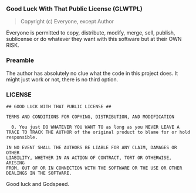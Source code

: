 ### Good Luck With That Public License (GLWTPL)
> Copyright (c) Everyone, except Author

Everyone is permitted to copy, distribute, modify, merge, sell, publish,
sublicense or do whatever they want with this software but at their OWN RISK.

### Preamble

The author has absolutely no clue what the code in this project does.
It might just work or not, there is no third option.

### LICENSE

```
## GOOD LUCK WITH THAT PUBLIC LICENSE ##

TERMS AND CONDITIONS FOR COPYING, DISTRIBUTION, AND MODIFICATION

  0. You just DO WHATEVER YOU WANT TO as long as you NEVER LEAVE A
TRACE TO TRACK THE AUTHOR of the original product to blame for or hold
responsible.

IN NO EVENT SHALL THE AUTHORS BE LIABLE FOR ANY CLAIM, DAMAGES OR OTHER
LIABILITY, WHETHER IN AN ACTION OF CONTRACT, TORT OR OTHERWISE, ARISING
FROM, OUT OF OR IN CONNECTION WITH THE SOFTWARE OR THE USE OR OTHER
DEALINGS IN THE SOFTWARE.
```

Good luck and Godspeed.
